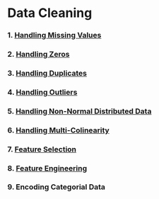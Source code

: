 # Data Cleaning
### 1. [Handling Missing Values](https://github.com/tbgrun/machine_learning/blob/main/02%20-%20Data%20Cleaning/01%20-%20Handling%20Missing%20Values.md)
### 2. [Handling Zeros](https://github.com/tbgrun/machine_learning/blob/main/02%20-%20Data%20Cleaning/02%20-%20Handling%20Zeros)
### 3. [Handling Duplicates](https://github.com/tbgrun/machine_learning/blob/main/02%20-%20Data%20Cleaning/03%20-%20Handling%20Duplicates.md)
### 4. [Handling Outliers](https://github.com/tbgrun/machine_learning/blob/main/02%20-%20Data%20Cleaning/04%20-%20Handling%20Outliers.md)
### 5. [Handling Non-Normal Distributed Data](https://github.com/tbgrun/machine_learning/blob/main/02%20-%20Data%20Cleaning/05%20-%20Handling%20Non-Normal%20Distributed%20Data.md)
### 6. [Handling Multi-Colinearity](https://github.com/tbgrun/machine_learning/blob/main/02%20-%20Data%20Cleaning/06%20-%20Handling%20Multi-Colinearity.md)
### 7. [Feature Selection](https://github.com/tbgrun/machine_learning/blob/main/02%20-%20Data%20Cleaning/07%20-%20Feature%20Selection.md)
### 8. [Feature Engineering](https://github.com/tbgrun/machine_learning/blob/main/02%20-%20Data%20Cleaning/08%20-%20Feature%20Engineering.md)
### 9. Encoding Categorial Data

